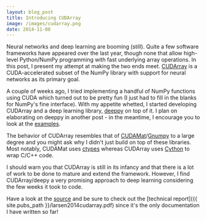 ```yaml
---
layout: blog_post
title: Introducing CUDArray
image: /images/cudarray.png
date: 2014-11-08
---
```


Neural networks and deep learning are booming (still).
Quite a few software frameworks have appeared over the last year, though none that allow high-level Python/NumPy programming with fast underlying array operations.
In this post, I present my attempt at making the two ends meet.
[CUDArray][cudarray] is a CUDA-accelerated subset of the NumPy library with support for neural networks as its primary goal.

A couple of weeks ago, I tried implementing a handful of NumPy functions using CUDA which turned out to be pretty fun (I just had to fill in the blanks for NumPy's fine interface).
With my appetite whetted, I started developing CUDArray and a deep learning library, [deeppy][deeppy] on top of it.
I plan on elaborating on deeppy in another post - in the meantime, I encourage you to look at the [examples](http://github.com/andersbll/deeppy/tree/master/examples).

The behavior of CUDArray resembles that of [CUDAMat][cudamat]/[Gnumpy][gnumpy] to a large degree and you might ask why I didn't just build on top of these libraries.
Most notably, CUDAMat uses [ctypes](https://docs.python.org/3/library/ctypes.html) whereas CUDArray uses [Cython](http://cython.org/) to wrap C/C++ code.

I should warn you that CUDArray is still in its infancy and that there is a lot of work to be done to mature and extend the framework.
However, I find CUDArray/deepy a very promising approach to deep learning considering the few weeks it took to code.

Have a look at the [source][cudarray] and be sure to check out the [technical report]({{ site.pubs_path }}/larsen2014cudarray.pdf) since it's the only documentation I have written so far!



[cudarray]: http://github.com/andersbll/cudarray
[deeppy]: http://github.com/andersbll/deeppy
[cudamat]: http://github.com/cudamat/cudamat
[gnumpy]: http://www.cs.toronto.edu/~tijmen/gnumpy.html
